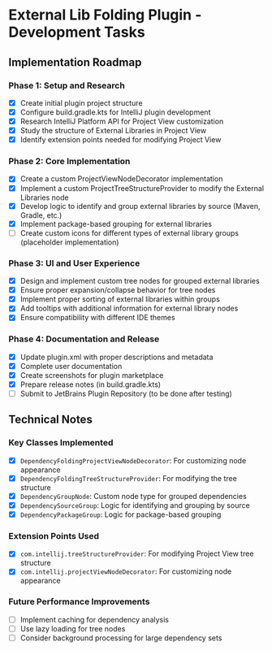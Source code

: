 # External Lib Folding Plugin - Development Tasks

## Implementation Roadmap

### Phase 1: Setup and Research
- [x] Create initial plugin project structure
- [x] Configure build.gradle.kts for IntelliJ plugin development
- [x] Research IntelliJ Platform API for Project View customization
- [x] Study the structure of External Libraries in Project View
- [x] Identify extension points needed for modifying Project View

### Phase 2: Core Implementation
- [x] Create a custom ProjectViewNodeDecorator implementation
- [x] Implement a custom ProjectTreeStructureProvider to modify the External Libraries node
- [x] Develop logic to identify and group external libraries by source (Maven, Gradle, etc.)
- [x] Implement package-based grouping for external libraries
- [ ] Create custom icons for different types of external library groups (placeholder implementation)

### Phase 3: UI and User Experience
- [x] Design and implement custom tree nodes for grouped external libraries
- [x] Ensure proper expansion/collapse behavior for tree nodes
- [x] Implement proper sorting of external libraries within groups
- [x] Add tooltips with additional information for external library nodes
- [x] Ensure compatibility with different IDE themes

### Phase 4: Documentation and Release
- [x] Update plugin.xml with proper descriptions and metadata
- [x] Complete user documentation
- [x] Create screenshots for plugin marketplace
- [x] Prepare release notes (in build.gradle.kts)
- [ ] Submit to JetBrains Plugin Repository (to be done after testing)

## Technical Notes

### Key Classes Implemented
- [x] `DependencyFoldingProjectViewNodeDecorator`: For customizing node appearance
- [x] `DependencyFoldingTreeStructureProvider`: For modifying the tree structure
- [x] `DependencyGroupNode`: Custom node type for grouped dependencies
- [x] `DependencySourceGroup`: Logic for identifying and grouping by source
- [x] `DependencyPackageGroup`: Logic for package-based grouping

### Extension Points Used
- [x] `com.intellij.treeStructureProvider`: For modifying Project View tree structure
- [x] `com.intellij.projectViewNodeDecorator`: For customizing node appearance

### Future Performance Improvements
- [ ] Implement caching for dependency analysis
- [ ] Use lazy loading for tree nodes
- [ ] Consider background processing for large dependency sets
